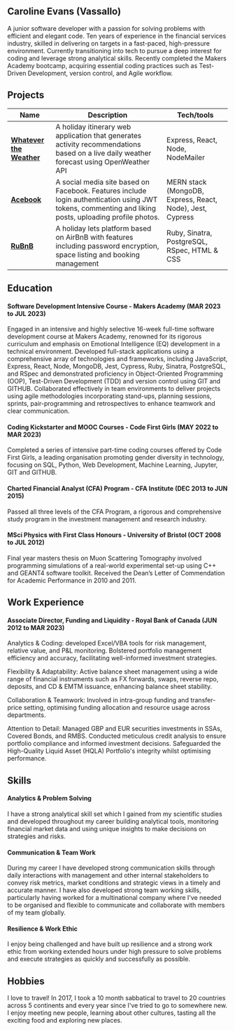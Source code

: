 ## Caroline Evans (Vassallo)

A junior software developer with a passion for solving problems with efficient and elegant code. Ten years of experience in the financial services industry, skilled in delivering on targets in a fast-paced, high-pressure environment. Currently transitioning into tech to pursue a deep interest for coding and leverage strong analytical skills. Recently completed the Makers Academy bootcamp, acquiring essential coding practices such as Test-Driven Development, version control, and Agile workflow.

## Projects

| Name                                                                         | Description                                                                                                                                           | Tech/tools                                                |
| ---------------------------------------------------------------------------- | ----------------------------------------------------------------------------------------------------------------------------------------------------- | --------------------------------------------------------- |
| [**Whatever the Weather**](https://github.com/lplclaremont/ep3-raining-mern) | A holiday itinerary web application that generates activity recommendations based on a live daily weather forecast using OpenWeather API              | Express, React, Node, NodeMailer                          |
| [**Acebook**](https://github.com/ev-th/acebook-fire)                         | A social media site based on Facebook. Features include login authentication using JWT tokens, commenting and liking posts, uploading profile photos. | MERN stack (MongoDB, Express, React, Node), Jest, Cypress |
| [**RuBnB**](https://github.com/michael-szczepanski/ruBnB)                    | A holiday lets platform based on AirBnB with features including password encryption, space listing and booking management                             | Ruby, Sinatra, PostgreSQL, RSpec, HTML & CSS              |

## Education

#### Software Development Intensive Course - Makers Academy (MAR 2023 to JUL 2023)

Engaged in an intensive and highly selective 16-week full-time software development course at Makers Academy, renowned for its rigorous curriculum and emphasis on Emotional Intelligence (EQ) development in a technical environment. Developed full-stack applications using a comprehensive array of technologies and frameworks, including JavaScript, Express, React, Node, MongoDB, Jest, Cypress, Ruby, Sinatra, PostgreSQL, and RSpec and demonstrated proficiency in Object-Oriented Programming (OOP), Test-Driven Development (TDD) and version control using GIT and GITHUB. Collaborated effectively in team environments to deliver projects using agile methodologies incorporating stand-ups, planning sessions, sprints, pair-programming and retrospectives to enhance teamwork and clear communication.

#### Coding Kickstarter and MOOC Courses - Code First Girls (MAY 2022 to MAR 2023)

Completed a series of intensive part-time coding courses offered by Code First Girls, a leading organisation promoting gender diversity in technology, focusing on SQL, Python, Web Development, Machine Learning, Jupyter, GIT and GITHUB.

#### Charted Financial Analyst (CFA) Program - CFA Institute (DEC 2013 to JUN 2015)

Passed all three levels of the CFA Program, a rigorous and comprehensive study program in the investment management and research industry.

#### MSci Physics with First Class Honours - University of Bristol (OCT 2008 to JUL 2012)

Final year masters thesis on Muon Scattering Tomography involved programming simulations of a real-world experimental set-up using C++ and GEANT4 software toolkit. Received the Dean’s Letter of Commendation for Academic Performance in 2010 and 2011.

## Work Experience

#### Associate Director, Funding and Liquidity - Royal Bank of Canada (JUN 2012 to MAR 2023)

Analytics & Coding: developed Excel/VBA tools for risk management, relative value, and P&L monitoring. Bolstered portfolio management efficiency and accuracy, facilitating well-informed investment strategies.

Flexibility & Adaptability: Active balance sheet management using a wide range of financial instruments such as FX forwards, swaps, reverse repo, deposits, and CD & EMTM issuance, enhancing balance sheet stability.

Collaboration & Teamwork: Involved in intra-group funding and transfer-price setting, optimising funding allocation and resource usage across departments.

Attention to Detail: Managed GBP and EUR securities investments in SSAs, Covered Bonds, and RMBS. Conducted meticulous credit analysis to ensure portfolio compliance and informed investment decisions. Safeguarded the High-Quality Liquid Asset (HQLA) Portfolio's integrity whilst optimising performance.

## Skills

#### Analytics & Problem Solving

I have a strong analytical skill set which I gained from my scientific studies and developed throughout my career building analytical tools, monitoring financial market data and using unique insights to make decisions on strategies and risks.

#### Communication & Team Work

During my career I have developed strong communication skills through daily interactions with management and other internal stakeholders to convey risk metrics, market conditions and strategic views in a timely and accurate manner. I have also developed strong team working skills, particularly having worked for a multinational company where I've needed to be organised and flexible to communicate and collaborate with members of my team globally.

#### Resilience & Work Ethic

I enjoy being challenged and have built up resilience and a strong work ethic from working extended hours under high pressure to solve problems and execute strategies as quickly and successfully as possible.

## Hobbies

I love to travel! In 2017, I took a 10 month sabbatical to travel to 20 countries across 5 continents and every year since I've tried to go to somewhere new. I enjoy meeting new people, learning about other cultures, tasting all the exciting food and exploring new places.
